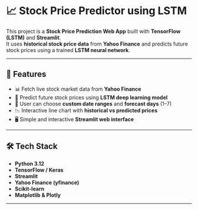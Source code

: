 
# 📈 Stock Price Predictor using LSTM

This project is a **Stock Price Prediction Web App** built with **TensorFlow (LSTM)** and **Streamlit**.  
It uses **historical stock price data** from **Yahoo Finance** and predicts future stock prices using a trained **LSTM neural network**.  

---

## 🚀 Features
- 📊 Fetch live stock market data from **Yahoo Finance**  
- 🤖 Predict future stock prices using **LSTM deep learning model**  
- 📅 User can choose **custom date ranges** and **forecast days** (1–7)  
- 📉 Interactive line chart with **historical vs predicted prices**  
- 🖥️ Simple and interactive **Streamlit web interface**  

---

## 🛠️ Tech Stack
- **Python 3.12**
- **TensorFlow / Keras**
- **Streamlit**
- **Yahoo Finance (yfinance)**
- **Scikit-learn**
- **Matplotlib & Plotly**

---



